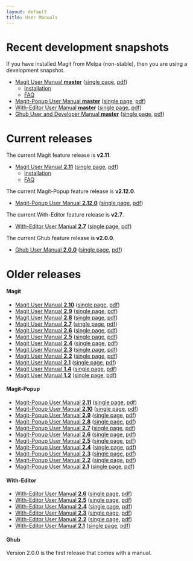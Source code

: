 ```yaml
---
layout: default
title: User Manuals
---
```


# Recent development snapshots

If you have installed Magit from Melpa (non-stable), then you are
using a development snapshot.

- [Magit User Manual **master**](/manual/magit)
  ([single page](/manual/magit.html),
  [pdf](/manual/magit.pdf))
  - [Installation](/manual/magit/Installation.html)
  - [FAQ](/manual/magit/FAQ.html)
- [Magit-Popup User Manual **master**](/manual/magit-popup)
  ([single page](/manual/magit-popup.html),
  [pdf](/manual/magit-popup.pdf))
- [With-Editor User Manual **master**](/manual/with-editor)
  ([single page](/manual/with-editor.html),
  [pdf](/manual/with-editor.pdf))
- [Ghub User and Developer Manual **master**](/manual/ghub)
  ([single page](/manual/ghub.html),
  [pdf](/manual/ghub.pdf))

# Current releases

The current Magit feature release is **v2.11**.

- [Magit User Manual **2.11**](/manual/2.11/magit)
  ([single page](/manual/2.11/magit.html),
  [pdf](/manual/2.11/magit.pdf))
  - [Installation](/manual/2.11/magit/Installation.html)
  - [FAQ](/manual/2.11/magit/FAQ.html)

The current Magit-Popup feature release is **v2.12.0**.

- [Magit-Popup User Manual **2.12.0**](/manual/2.12.0/magit-popup)
  ([single page](/manual/2.12.0/magit-popup.html),
  [pdf](/manual/2.12.0/magit-popup.pdf))

The current With-Editor feature release is **v2.7**.

- [With-Editor User Manual **2.7**](/manual/with-editor)
  ([single page](/manual/with-editor.html),
  [pdf](/manual/with-editor.pdf))

The current Ghub feature release is **v2.0.0**.

- [Ghub User Manual **2.0.0**](/manual/2.0.0/ghub)
  ([single page](/manual/2.0.0/ghub.html),
  [pdf](/manual/2.0.0/ghub.pdf))

# Older releases

#### Magit

- [Magit User Manual **2.10**](/manual/2.10/magit)
  ([single page](/manual/2.10/magit.html),
  [pdf](/manual/2.10/magit.pdf))
- [Magit User Manual **2.9**](/manual/2.9/magit)
  ([single page](/manual/2.9/magit.html),
  [pdf](/manual/2.9/magit.pdf))
- [Magit User Manual **2.8**](/manual/2.8/magit)
  ([single page](/manual/2.8/magit.html),
  [pdf](/manual/2.8/magit.pdf))
- [Magit User Manual **2.7**](/manual/2.7/magit)
  ([single page](/manual/2.7/magit.html),
  [pdf](/manual/2.7/magit.pdf))
- [Magit User Manual **2.6**](/manual/2.6/magit)
  ([single page](/manual/2.6/magit.html),
  [pdf](/manual/2.6/magit.pdf))
- [Magit User Manual **2.5**](/manual/2.5/magit)
  ([single page](/manual/2.5/magit.html),
  [pdf](/manual/2.5/magit.pdf))
- [Magit User Manual **2.4**](/manual/2.4/magit)
  ([single page](/manual/2.4/magit.html),
  [pdf](/manual/2.4/magit.pdf))
- [Magit User Manual **2.3**](/manual/2.3/magit)
  ([single page](/manual/2.3/magit.html),
  [pdf](/manual/2.3/magit.pdf))
- [Magit User Manual **2.2**](/manual/2.2/magit)
  ([single page](/manual/2.2/magit.html),
  [pdf](/manual/2.2/magit.pdf))
- [Magit User Manual **2.1**](/manual/2.1/magit)
  ([single page](/manual/2.1/magit.html),
  [pdf](/manual/2.1/magit.pdf))
- [Magit User Manual **1.4**](/manual/1.4/magit)
  ([single page](/manual/1.4/magit.html),
  [pdf](/manual/1.4/magit.pdf))
- [Magit User Manual **1.2**](/manual/1.2/magit)
  ([single page](/manual/1.2/magit.html),
  [pdf](/manual/1.2/magit.pdf))

#### Magit-Popup

- [Magit-Popup User Manual **2.11**](/manual/2.11/magit-popup)
  ([single page](/manual/2.11/magit-popup.html),
  [pdf](/manual/2.11/magit-popup.pdf))
- [Magit-Popup User Manual **2.10**](/manual/2.10/magit-popup)
  ([single page](/manual/2.10/magit-popup.html),
  [pdf](/manual/2.10/magit-popup.pdf))
- [Magit-Popup User Manual **2.9**](/manual/2.9/magit-popup)
  ([single page](/manual/2.9/magit-popup.html),
  [pdf](/manual/2.9/magit-popup.pdf))
- [Magit-Popup User Manual **2.8**](/manual/2.8/magit-popup)
  ([single page](/manual/2.8/magit-popup.html),
  [pdf](/manual/2.8/magit-popup.pdf))
- [Magit-Popup User Manual **2.7**](/manual/2.7/magit-popup)
  ([single page](/manual/2.7/magit-popup.html),
  [pdf](/manual/2.7/magit-popup.pdf))
- [Magit-Popup User Manual **2.6**](/manual/2.6/magit-popup)
  ([single page](/manual/2.6/magit-popup.html),
  [pdf](/manual/2.6/magit-popup.pdf))
- [Magit-Popup User Manual **2.5**](/manual/2.5/magit-popup)
  ([single page](/manual/2.5/magit-popup.html),
  [pdf](/manual/2.5/magit-popup.pdf))
- [Magit-Popup User Manual **2.4**](/manual/2.4/magit-popup)
  ([single page](/manual/2.4/magit-popup.html),
  [pdf](/manual/2.4/magit-popup.pdf))
- [Magit-Popup User Manual **2.3**](/manual/2.3/magit-popup)
  ([single page](/manual/2.3/magit-popup.html),
  [pdf](/manual/2.3/magit-popup.pdf))
- [Magit-Popup User Manual **2.2**](/manual/2.2/magit-popup)
  ([single page](/manual/2.2/magit-popup.html),
  [pdf](/manual/2.2/magit-popup.pdf))
- [Magit-Popup User Manual **2.1**](/manual/2.1/magit-popup)
  ([single page](/manual/2.1/magit-popup.html),
  [pdf](/manual/2.1/magit-popup.pdf))

#### With-Editor

- [With-Editor User Manual **2.6**](/manual/2.6/with-editor)
  ([single page](/manual/2.6/with-editor.html),
  [pdf](/manual/2.6/with-editor.pdf))
- [With-Editor User Manual **2.5**](/manual/2.5/with-editor)
  ([single page](/manual/2.5/with-editor.html),
  [pdf](/manual/2.5/with-editor.pdf))
- [With-Editor User Manual **2.4**](/manual/2.4/with-editor)
  ([single page](/manual/2.4/with-editor.html),
  [pdf](/manual/2.4/with-editor.pdf))
- [With-Editor User Manual **2.3**](/manual/2.3/with-editor)
  ([single page](/manual/2.3/with-editor.html),
  [pdf](/manual/2.3/with-editor.pdf))
- [With-Editor User Manual **2.2**](/manual/2.2/with-editor)
  ([single page](/manual/2.2/with-editor.html),
  [pdf](/manual/2.2/with-editor.pdf))
- [With-Editor User Manual **2.1**](/manual/2.1/with-editor)
  ([single page](/manual/2.1/with-editor.html),
  [pdf](/manual/2.1/with-editor.pdf))

#### Ghub

Version 2.0.0 is the first release that comes with a manual.
